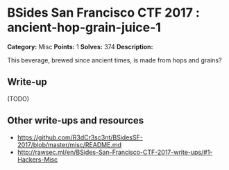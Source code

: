 # BSides San Francisco CTF 2017 : ancient-hop-grain-juice-1

**Category:** Misc
**Points:** 1
**Solves:** 374
**Description:**

This beverage, brewed since ancient times, is made from hops and grains?

## Write-up

(TODO)

## Other write-ups and resources

* https://github.com/R3dCr3sc3nt/BSidesSF-2017/blob/master/misc/README.md
* http://rawsec.ml/en/BSides-San-Francisco-CTF-2017-write-ups/#1-Hackers-Misc
